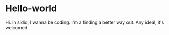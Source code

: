 # Hello-world
Hi. In sidiq, I wanna be coding.
I'm a finding a better way out.
Any ideal, it's welcomed.
